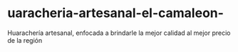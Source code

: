 # uaracheria-artesanal-el-camaleon-
Huarachería artesanal, enfocada a brindarle la mejor calidad al mejor precio de la región
